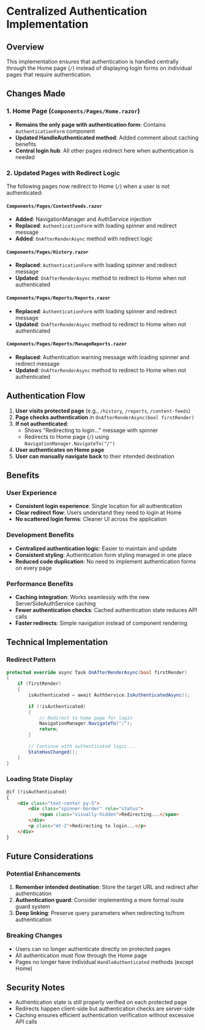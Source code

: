 # Centralized Authentication Implementation

## Overview
This implementation ensures that authentication is handled centrally through the Home page (`/`) instead of displaying login forms on individual pages that require authentication.

## Changes Made

### 1. Home Page (`Components/Pages/Home.razor`)
- **Remains the only page with authentication form**: Contains `AuthenticationForm` component
- **Updated HandleAuthenticated method**: Added comment about caching benefits
- **Central login hub**: All other pages redirect here when authentication is needed

### 2. Updated Pages with Redirect Logic

The following pages now redirect to Home (`/`) when a user is not authenticated:

#### `Components/Pages/ContentFeeds.razor`
- **Added**: NavigationManager and AuthService injection
- **Replaced**: `AuthenticationForm` with loading spinner and redirect message
- **Added**: `OnAfterRenderAsync` method with redirect logic

#### `Components/Pages/History.razor`
- **Replaced**: `AuthenticationForm` with loading spinner and redirect message  
- **Updated**: `OnAfterRenderAsync` method to redirect to Home when not authenticated

#### `Components/Pages/Reports/Reports.razor`
- **Replaced**: `AuthenticationForm` with loading spinner and redirect message
- **Updated**: `OnAfterRenderAsync` method to redirect to Home when not authenticated

#### `Components/Pages/Reports/ManageReports.razor`
- **Replaced**: Authentication warning message with loading spinner and redirect message
- **Updated**: `OnAfterRenderAsync` method to redirect to Home when not authenticated

## Authentication Flow

1. **User visits protected page** (e.g., `/history`, `/reports`, `/content-feeds`)
2. **Page checks authentication** in `OnAfterRenderAsync(bool firstRender)`
3. **If not authenticated**:
   - Shows "Redirecting to login..." message with spinner
   - Redirects to Home page (`/`) using `NavigationManager.NavigateTo("/")`
4. **User authenticates on Home page**
5. **User can manually navigate back** to their intended destination

## Benefits

### User Experience
- **Consistent login experience**: Single location for all authentication
- **Clear redirect flow**: Users understand they need to login at Home
- **No scattered login forms**: Cleaner UI across the application

### Development Benefits
- **Centralized authentication logic**: Easier to maintain and update
- **Consistent styling**: Authentication form styling managed in one place
- **Reduced code duplication**: No need to implement authentication forms on every page

### Performance Benefits
- **Caching integration**: Works seamlessly with the new ServerSideAuthService caching
- **Fewer authentication checks**: Cached authentication state reduces API calls
- **Faster redirects**: Simple navigation instead of component rendering

## Technical Implementation

### Redirect Pattern
```csharp
protected override async Task OnAfterRenderAsync(bool firstRender)
{
    if (firstRender)
    {
        isAuthenticated = await AuthService.IsAuthenticatedAsync();
        
        if (!isAuthenticated)
        {
            // Redirect to home page for login
            NavigationManager.NavigateTo("/");
            return;
        }
        
        // Continue with authenticated logic...
        StateHasChanged();
    }
}
```

### Loading State Display
```html
@if (!isAuthenticated)
{
    <div class="text-center py-5">
        <div class="spinner-border" role="status">
            <span class="visually-hidden">Redirecting...</span>
        </div>
        <p class="mt-2">Redirecting to login...</p>
    </div>
}
```

## Future Considerations

### Potential Enhancements
1. **Remember intended destination**: Store the target URL and redirect after authentication
2. **Authentication guard**: Consider implementing a more formal route guard system
3. **Deep linking**: Preserve query parameters when redirecting to/from authentication

### Breaking Changes
- Users can no longer authenticate directly on protected pages
- All authentication must flow through the Home page
- Pages no longer have individual `HandleAuthenticated` methods (except Home)

## Security Notes
- Authentication state is still properly verified on each protected page
- Redirects happen client-side but authentication checks are server-side
- Caching ensures efficient authentication verification without excessive API calls
